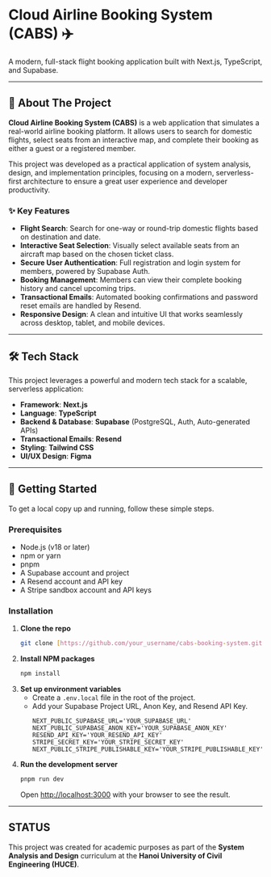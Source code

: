 <div align="center">
  <h1 align="left">Cloud Airline Booking System (CABS) ✈️</h1>
  <p align="left">
    A modern, full-stack flight booking application built with Next.js, TypeScript, and Supabase.
  </p>
</div>

---

## 📖 About The Project

**Cloud Airline Booking System (CABS)** is a web application that simulates a real-world airline booking platform. It allows users to search for domestic flights, select seats from an interactive map, and complete their booking as either a guest or a registered member.

This project was developed as a practical application of system analysis, design, and implementation principles, focusing on a modern, serverless-first architecture to ensure a great user experience and developer productivity.

### ✨ Key Features

* **Flight Search**: Search for one-way or round-trip domestic flights based on destination and date.
* **Interactive Seat Selection**: Visually select available seats from an aircraft map based on the chosen ticket class.
* **Secure User Authentication**: Full registration and login system for members, powered by Supabase Auth.
* **Booking Management**: Members can view their complete booking history and cancel upcoming trips.
* **Transactional Emails**: Automated booking confirmations and password reset emails are handled by Resend.
* **Responsive Design**: A clean and intuitive UI that works seamlessly across desktop, tablet, and mobile devices.

---

## 🛠️ Tech Stack

This project leverages a powerful and modern tech stack for a scalable, serverless application:

* **Framework**: **Next.js**
* **Language**: **TypeScript**
* **Backend & Database**: **Supabase** (PostgreSQL, Auth, Auto-generated APIs)
* **Transactional Emails**: **Resend**
* **Styling**: **Tailwind CSS**
* **UI/UX Design**: **Figma**

---

## 🚀 Getting Started

To get a local copy up and running, follow these simple steps.

### Prerequisites

* Node.js (v18 or later)
* npm or yarn
* pnpm
* A Supabase account and project
* A Resend account and API key
* A Stripe sandbox account and API keys

### Installation

1.  **Clone the repo**
    ```sh
    git clone [https://github.com/your_username/cabs-booking-system.git](https://github.com/your_username/cabs-booking-system.git)
    ```
2.  **Install NPM packages**
    ```sh
    npm install
    ```
3.  **Set up environment variables**
    * Create a `.env.local` file in the root of the project.
    * Add your Supabase Project URL, Anon Key, and Resend API Key.
        ```env
        NEXT_PUBLIC_SUPABASE_URL='YOUR_SUPABASE_URL'
        NEXT_PUBLIC_SUPABASE_ANON_KEY='YOUR_SUPABASE_ANON_KEY'
        RESEND_API_KEY='YOUR_RESEND_API_KEY'
        STRIPE_SECRET_KEY='YOUR_STRIPE_SECRET_KEY'
        NEXT_PUBLIC_STRIPE_PUBLISHABLE_KEY='YOUR_STRIPE_PUBLISHABLE_KEY'
        ```
4.  **Run the development server**
    ```sh
    pnpm run dev
    ```
    Open [http://localhost:3000](http://localhost:3000) with your browser to see the result.

---

##  STATUS

This project was created for academic purposes as part of the **System Analysis and Design** curriculum at the **Hanoi University of Civil Engineering (HUCE)**.
